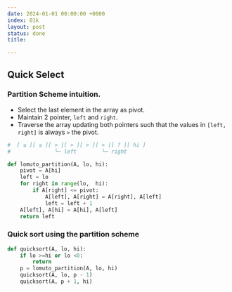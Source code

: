 ```yaml
---
date: 2024-01-01 00:00:00 +0000
index: 01k
layout: post
status: done
title: 

---
```

## Quick Select
### Partition Scheme intuition.
- Select the last element in the array as pivot.
- Maintain 2 pointer, `left` and `right`. 
- Traverse the array updating both pointers such that the values in  `[left, right]` is always `>` the pivot.

```python
#  [ ≤ ][ ≤ ][ > ][ > ][ > ][ > ][ ? ][ hi ]     
#              └─ left        └─ right 

def lomuto_partition(A, lo, hi):
    pivot = A[hi]
    left = lo
    for right in range(lo,  hi): 
        if A[right] <= pivot:
            A[left], A[right] = A[right], A[left]
            left = left + 1
    A[left], A[hi] = A[hi], A[left]
    return left
```

### Quick sort using the partition scheme
```python
def quicksort(A, lo, hi):
    if lo >=hi or lo <0:
        return 
    p = lomuto_partition(A, lo, hi)
    quicksort(A, lo, p - 1)
    quicksort(A, p + 1, hi)
```